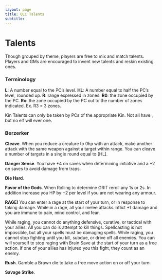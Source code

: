 ```yaml
---
layout: page
title: OLC Talents
subtitle:
---
```

# Talents
Though grouped by theme, players are free to mix and match talents. Players and GMs are encouraged to invent new talents and reskin existing ones.
### Terminology
**L**: A number equal to the PC’s level.
**HL**: A number equal to half the PC’s level, rounded up.
**R**: range expressed in zones.
**R0**: the zone occupied by the PC.
**Rx**: the zone occupied by the PC out to the number of zones indicated. Ex. R3 = 3 zones.

Kin Talents can only be taken by PCs of the appropriate Kin. Not all  have
, but no elf will ever  one.

### Berzerker
**Cleave**. When you reduce a creature to 0hp with an attack, make another attack with the same weapon against a target within range. You can cleave a number of targets in a single round equal to [HL].

**Danger Sense**. You have +4 on saves when determining initiative and a +2 on saves to avoid damage from traps.

**Die Hard**.

**Favor of the Gods**. When Rolling to determine GRIT reroll any 1s or 2s. In addition increase you HP by +2 per level if you are not wearing any armour.

**RAGE!**
You can enter a rage at the start of your turn, or in response to taking damage. While in a rage, all your melee attacks inflict +1 damage and you are immune to pain, mind control, and fear.

While raging, you cannot do anything defensive, curative, or tactical with your allies. All you can do is attempt to kill things. Spellcasting is not impossible, but all your spells must be damaging spells. While raging, you cannot stop fighting until you kill, subdue, or drive off all enemies. You can will yourself to stop raging with Brain Save at the start of your turn as a free action. If one of your allies has injured you this fight, they count as an enemy.

**Rush**. Gamble a Brawn die to take a free move action on or off your turn.

**Savage Strike**. 